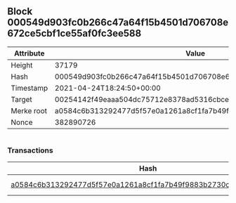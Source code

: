 ## Block 000549d903fc0b266c47a64f15b4501d706708e672ce5cbf1ce55af0fc3ee588

Attribute | Value
--- | ---
Height | 37179
Hash | 000549d903fc0b266c47a64f15b4501d706708e672ce5cbf1ce55af0fc3ee588
Timestamp | 2021-04-24T18:24:50+00:00
Target | 00254142f49eaaa504dc75712e8378ad5316cbcead634704b3734b6271167cc4
Merke root | a0584c6b313292477d5f57e0a1261a8cf1fa7b49f9883b2730c860cd307ec9f5
Nonce | 382890726

```

```

### Transactions

Hash | Amount
--- | ---
[a0584c6b313292477d5f57e0a1261a8cf1fa7b49f9883b2730c860cd307ec9f5](a0584c6b313292477d5f57e0a1261a8cf1fa7b49f9883b2730c860cd307ec9f5.md) | 10.00000000 SKEPTI 
